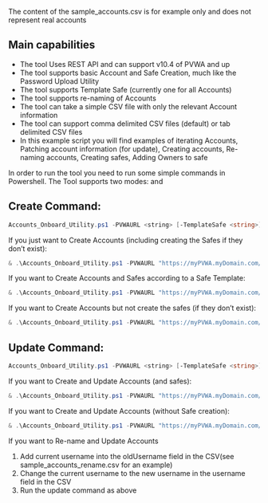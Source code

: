 The content of the sample_accounts.csv is for example only and does not represent real accounts

Main capabilities
-----------------
- The tool Uses REST API and can support v10.4 of PVWA and up
- The tool supports basic Account and Safe Creation, much like the Password Upload Utility
- The tool supports Template Safe (currently one for all Accounts)
- The tool supports re-naming of Accounts
- The tool can take a simple CSV file with only the relevant Account information
- The tool can support comma delimited CSV files (default) or tab delimited CSV files
- In this example script you will find examples of iterating Accounts, Patching account information (for update), Creating accounts, Re-naming accounts, Creating safes, Adding Owners to safe

In order to run the tool you need to run some simple commands in Powershell.
The Tool supports two modes: <Create> and <Update>


Create Command:
---------------
```powershell
Accounts_Onboard_Utility.ps1 -PVWAURL <string> [-TemplateSafe <string>] [-CsvPath <string>] [-CsvDelimiter <Comma / Tab>] [-DisableSSLVerify] [-Create] [-NoSafeCreation] [<CommonParameters>]
```

If you just want to Create Accounts (including creating the Safes if they don’t exist):
```powershell
& .\Accounts_Onboard_Utility.ps1 -PVWAURL "https://myPVWA.myDomain.com/PasswordVault"  -CsvPath .\accounts.csv -Create
```

If you want to Create Accounts and Safes according to a Safe Template:
```powershell
& .\Accounts_Onboard_Utility.ps1 -PVWAURL "https://myPVWA.myDomain.com/PasswordVault"  -CsvPath .\accounts.csv -Create -TemplateSafe “MyTemplateSafe”
```

If you want to Create Accounts but not create the safes (if they don’t exist):
```powershell
& .\Accounts_Onboard_Utility.ps1 -PVWAURL "https://myPVWA.myDomain.com/PasswordVault"  -CsvPath .\accounts.csv -Create -NoSafeCreation
```

Update Command:
---------------
```powershell
Accounts_Onboard_Utility.ps1 -PVWAURL <string> [-TemplateSafe <string>] [-CsvPath <string>] [-CsvDelimiter <Comma / Tab>] [-DisableSSLVerify] [-Update] [-NoSafeCreation] [<CommonParameters>]
```

If you want to Create and Update Accounts (and safes):
```powershell
& .\Accounts_Onboard_Utility.ps1 -PVWAURL "https://myPVWA.myDomain.com/PasswordVault"  -CsvPath .\accounts.csv -Update
```

If you want to Create and Update Accounts (without Safe creation):
```powershell
& .\Accounts_Onboard_Utility.ps1 -PVWAURL "https://myPVWA.myDomain.com/PasswordVault" -CsvPath .\accounts.csv -Update -NoSafeCreation
```

If you want to Re-name and Update Accounts
1. Add current username into the oldUsername field in the CSV(see sample_accounts_rename.csv for an example)
2. Change the current username to the new username in the username field in the CSV
3. Run the update command as above